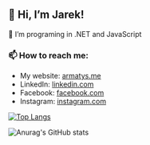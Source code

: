 ## 👋 Hi, I’m Jarek!

👀 I’m programing in .NET and JavaScript 

### 📫 How to reach me:
- My website: [armatys.me](https://armatys.me/)
- LinkedIn: [linkedin.com](https://www.linkedin.com/in/jarmatys/)
- Facebook: [facebook.com](https://www.facebook.com/armatys.me)
- Instagram: [instagram.com](https://www.instagram.com/jaroslaw_armatys/)

[![Top Langs](https://github-readme-stats.vercel.app/api/top-langs/?username=jarmatys&layout=compact)](https://github.com/anuraghazra/github-readme-stats)

![Anurag's GitHub stats](https://github-readme-stats.vercel.app/api?username=jarmatys&show_icons=true&theme=radical)
